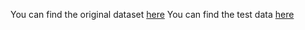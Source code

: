 You can find the original dataset [here](https://www.kaggle.com/datasets/mlg-ulb/creditcardfraud/data)
You can find the test data [here](https://www.kaggle.com/datasets/aniken/credit-card-test-data)